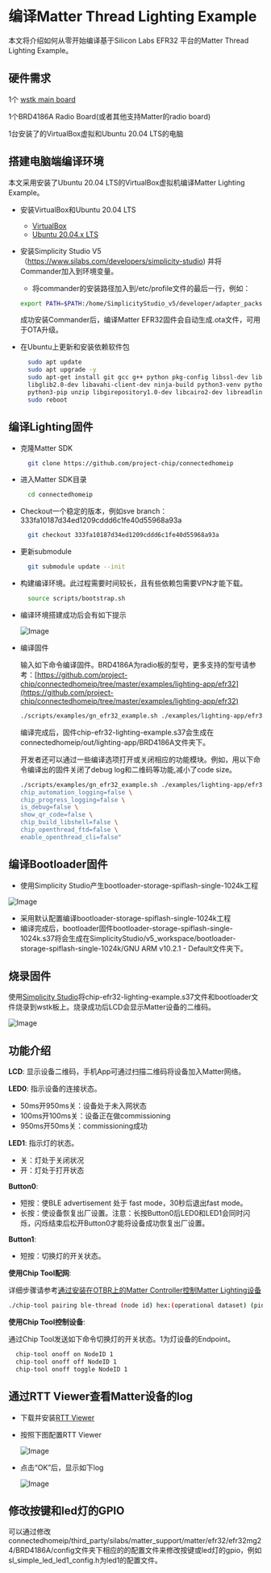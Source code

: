# 编译Matter Thread Lighting Example

本文将介绍如何从零开始编译基于Silicon Labs EFR32 平台的Matter Thread Lighting Example。


## 硬件需求
1个	[wstk main board](https://www.silabs.com/wireless/zigbee/efr32mg24-series-2-socs)

1个BRD4186A Radio Board(或者其他支持Matter的radio board)

1台安装了的VirtualBox虚拟和Ubuntu 20.04 LTS的电脑


## 搭建电脑端编译环境
本文采用安装了Ubuntu 20.04 LTS的VirtualBox虚拟机编译Matter Lighting Example。

- 安装VirtualBox和Ubuntu 20.04 LTS
  - [VirtualBox](https://www.virtualbox.org/)
  - [Ubuntu 20.04.x LTS](https://ubuntu.com/download/desktop)
- 安装Simplicity Studio V5（https://www.silabs.com/developers/simplicity-studio) 并将Commander加入到环境变量。
  - 将commander的安装路径加入到/etc/profile文件的最后一行，例如：
  
   ```bash
   export PATH=$PATH:/home/SimplicityStudio_v5/developer/adapter_packs/commander
   ``` 
   
   成功安装Commander后，编译Matter EFR32固件会自动生成.ota文件，可用于OTA升级。
- 在Ubuntu上更新和安装依赖软件包

  ```bash
	sudo apt update
	sudo apt upgrade -y
	sudo apt-get install git gcc g++ python pkg-config libssl-dev libdbus-1-dev \
	libglib2.0-dev libavahi-client-dev ninja-build python3-venv python3-dev \
	python3-pip unzip libgirepository1.0-dev libcairo2-dev libreadline-dev
    sudo reboot
  ```
  
## 编译Lighting固件
  
- 克隆Matter SDK


  ```bash
	git clone https://github.com/project-chip/connectedhomeip
  ```
- 进入Matter SDK目录

  ```bash
	cd connectedhomeip
  ```
- Checkout一个稳定的版本，例如sve branch：333fa10187d34ed1209cddd6c1fe40d55968a93a

  ```bash
	git checkout 333fa10187d34ed1209cddd6c1fe40d55968a93a
  ```
- 更新submodule

  ```bash
	git submodule update --init
  ```
- 构建编译环境。此过程需要时间较长，且有些依赖包需要VPN才能下载。

  ```bash
	source scripts/bootstrap.sh
  ```
  
- 编译环境搭建成功后会有如下提示

  ![Image](docs/build.png)
  
  
- 编译固件

	输入如下命令编译固件。BRD4186A为radio板的型号，更多支持的型号请参考：[https://github.com/project-chip/connectedhomeip/tree/master/examples/lighting-app/efr32](https://github.com/project-chip/connectedhomeip/tree/master/examples/lighting-app/efr32)
	
	```bash
	./scripts/examples/gn_efr32_example.sh ./examples/lighting-app/efr32/ ./out/lighting-app BRD4186A
	```
	 编译完成后，固件chip-efr32-lighting-example.s37会生成在connectedhomeip/out/lighting-app/BRD4186A文件夹下。   
	  
	 开发者还可以通过一些编译选项打开或关闭相应的功能模块。例如，用以下命令编译出的固件关闭了debug log和二维码等功能,减小了code size。
	 

	```bash
	./scripts/examples/gn_efr32_example.sh ./examples/lighting-app/efr32 ./out/lighting-app BRD4186A "chip_detail_logging=false \
	chip_automation_logging=false \
	chip_progress_logging=false \
	is_debug=false \
	show_qr_code=false \
	chip_build_libshell=false \
	chip_openthread_ftd=false \
	enable_openthread_cli=false"	
	``` 
  

## 编译Bootloader固件

 -  使用Simplicity Studio产生bootloader-storage-spiflash-single-1024k工程
 
  ![Image](docs/spibootloader.png)
  
 - 采用默认配置编译bootloader-storage-spiflash-single-1024k工程
 - 编译完成后，bootloader固件bootloader-storage-spiflash-single-1024k.s37将会生成在SimplicityStudio/v5_workspace/bootloader-storage-spiflash-single-1024k/GNU ARM v10.2.1 - Default文件夹下。


## 烧录固件

 使用[Simplicity Studio](https://docs.silabs.com/simplicity-studio-5-users-guide/5.3.0/ss-5-users-guide-building-and-flashing/flashing)将chip-efr32-lighting-example.s37文件和bootloader文件烧录到wstk板上。烧录成功后LCD会显示Matter设备的二维码。
 
  ![Image](docs/wstk.png)

## 功能介绍

**LCD**: 显示设备二维码，手机App可通过扫描二维码将设备加入Matter网络。

**LED0**: 指示设备的连接状态。

- 50ms开950ms关：设备处于未入网状态
- 100ms开100ms关：设备正在做commissioning
- 950ms开50ms关：commissioning成功

**LED1**: 指示灯的状态。

- 关：灯处于关闭状况
- 开：灯处于打开状态

**Button0**: 

- 短按：使BLE advertisement 处于 fast mode，30秒后退出fast mode。
- 长按：使设备恢复出厂设置。注意：长按Button0后LED0和LED1会同时闪烁，闪烁结束后松开Button0才能将设备成功恢复出厂设置。

**Button1**: 

- 短按：切换灯的开关状态。

**使用Chip Tool配网**: 

详细步骤请参考[通过安装在OTBR上的Matter Controller控制Matter Lighting设备](通过安装在OTBR上的MatterController控制MatterLighting设备.md)

  ```bash
./chip-tool pairing ble-thread (node id) hex:(operational dataset) (pin code) (discriminator)
  ```
**使用Chip Tool控制设备**: 

通过Chip Tool发送如下命令切换灯的开关状态。1为灯设备的Endpoint。

  ```bash
	chip-tool onoff on NodeID 1
	chip-tool onoff off NodeID 1
	chip-tool onoff toggle NodeID 1
  ```
  
## 通过RTT Viewer查看Matter设备的log

- 下载并安装[RTT Viewer](https://www.segger.com/products/debug-probes/j-link/tools/rtt-viewer/)  

- 按照下图配置RTT Viewer
  
   ![Image](docs/rtt_config.png)
   
- 点击“OK”后，显示如下log

	![Image](docs/rtt_log.png)
 
## 修改按键和led灯的GPIO

可以通过修改connectedhomeip/third_party/silabs/matter_support/matter/efr32/efr32mg24/BRD4186A/config文件夹下相应的的配置文件来修改按键或led灯的gpio，例如sl_simple_led_led1_config.h为led1的配置文件。

